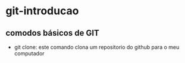 # git-introducao

## comodos básicos de GIT 

 - git clone<link-do-repositorio>: este comando clona um repositorio do github para o meu computador

